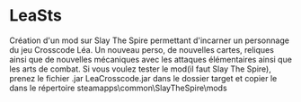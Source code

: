 # LeaSts
Création d'un mod sur Slay The Spire permettant d'incarner un personnage du jeu Crosscode Léa. Un nouveau perso, de nouvelles cartes, reliques ainsi que de nouvelles mécaniques avec les attaques élémentaires ainsi que les arts de combat.
Si vous voulez tester le mod(il faut Slay The Spire), prenez le fichier .jar LeaCrosscode.jar dans le dossier target et copier le dans le répertoire steamapps\common\SlayTheSpire\mods


